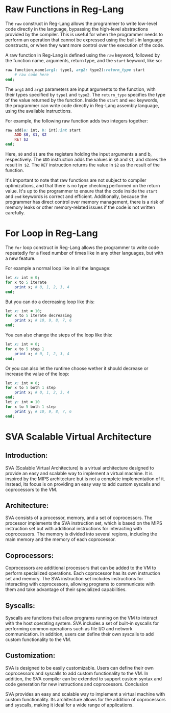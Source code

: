 # Raw Functions in Reg-Lang

The `raw` construct in Reg-Lang allows the programmer to write low-level code directly in the language, bypassing the high-level abstractions provided by the compiler. This is useful for when the programmer needs to perform an operation that cannot be expressed using the built-in language constructs, or when they want more control over the execution of the code.

A raw function in Reg-Lang is defined using the `raw` keyword, followed by the function name, arguments, return type, and the `start` keyword, like so:

```ruby
raw function_name(arg1: type1, arg2: type2):return_type start
    # raw code here
end;
```

The `arg1` and `arg2` parameters are input arguments to the function, with their types specified by `type1` and `type2`. The `return_type` specifies the type of the value returned by the function. Inside the `start` and `end` keywords, the programmer can write code directly in Reg-Lang assembly language, using the available instructions.

For example, the following raw function adds two integers together:

```ruby
raw add(a: int, b: int):int start
    ADD $0, $1, $2
    RET $2
end;
```

Here, `$0` and `$1` are the registers holding the input arguments a and b, respectively. The `ADD` instruction adds the values in `$0` and `$1`, and stores the result in` $2`. The `RET` instruction returns the value in `$2` as the result of the function.

It's important to note that raw functions are not subject to compiler optimizations, and that there is no type checking performed on the return value. It's up to the programmer to ensure that the code inside the `start` and `end` keywords is correct and efficient. Additionally, because the programmer has direct control over memory management, there is a risk of memory leaks or other memory-related issues if the code is not written carefully.

# For Loop in Reg-Lang
The `for` loop construct in Reg-Lang allows the programmer to write code repeatedly for a fixed number of times like in any other languages, but with a new feature. 

For example a normal loop like in all the language:
```ruby
let x: int = 0;
for x to 5 iterate
    print x; # 0, 1, 2, 3, 4
end;
```
But you can do a decreasing loop like this:
```ruby
let x: int = 10;
for x to 5 iterate decreasing
    print x; # 10, 9, 8, 7, 6
end;
```
You can also change the steps of the loop like this:
```ruby
let x: int = 0;
for x to 5 step 1
    print x; # 0, 1, 2, 3, 4
end;
```
Or you can also let the runtime choose wether it should decrease or increase the value of the loop:
```ruby
let x: int = 0;
for x to 5 both 1 step
    print x; # 0, 1, 2, 3, 4
end;
let y: int = 10
for x to 5 both 1 step
    print y; # 10, 9, 8, 7, 6
end;
```

# SVA Scalable Virtual Architecture

## Introduction:

SVA (Scalable Virtual Architecture) is a virtual architecture designed to provide an easy and scalable way to implement a virtual machine. It is inspired by the MIPS architecture but is not a complete implementation of it. Instead, its focus is on providing an easy way to add custom syscalls and coprocessors to the VM.

## Architecture:

SVA consists of a processor, memory, and a set of coprocessors. The processor implements the SVA instruction set, which is based on the MIPS instruction set but with additional instructions for interacting with coprocessors. The memory is divided into several regions, including the main memory and the memory of each coprocessor.

## Coprocessors:

Coprocessors are additional processors that can be added to the VM to perform specialized operations. Each coprocessor has its own instruction set and memory. The SVA instruction set includes instructions for interacting with coprocessors, allowing programs to communicate with them and take advantage of their specialized capabilities.

## Syscalls:

Syscalls are functions that allow programs running on the VM to interact with the host operating system. SVA includes a set of built-in syscalls for performing common operations such as file I/O and network communication. In addition, users can define their own syscalls to add custom functionality to the VM.

## Customization:

SVA is designed to be easily customizable. Users can define their own coprocessors and syscalls to add custom functionality to the VM. In addition, the SVA compiler can be extended to support custom syntax and code generation for new instructions and coprocessors.
Conclusion

SVA provides an easy and scalable way to implement a virtual machine with custom functionality. Its architecture allows for the addition of coprocessors and syscalls, making it ideal for a wide range of applications.